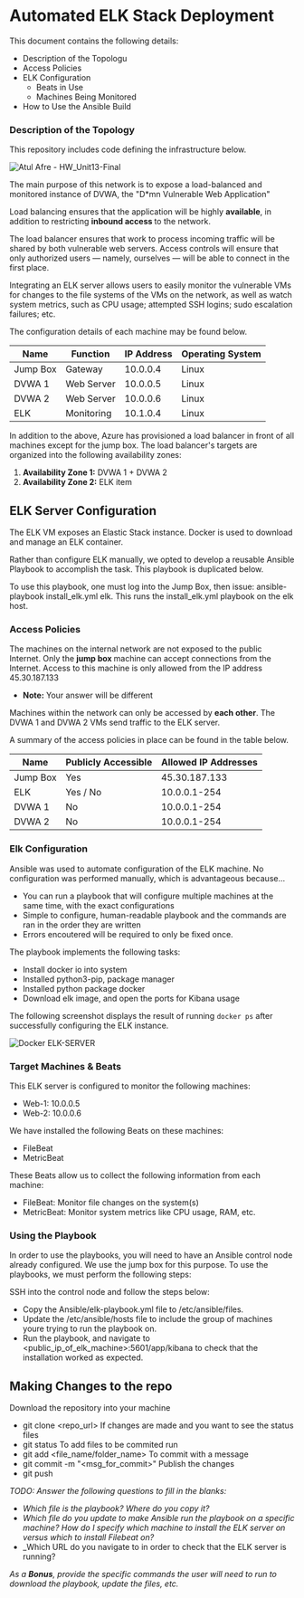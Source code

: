 # Automated ELK Stack Deployment

This document contains the following details:
- Description of the Topologu
- Access Policies
- ELK Configuration
  - Beats in Use
  - Machines Being Monitored
- How to Use the Ansible Build


### Description of the Topology

This repository includes code defining the infrastructure below.


![Atul Afre - HW_Unit13-Final](https://user-images.githubusercontent.com/82840381/128785211-d0cb0eee-b723-4ffe-8145-b8b038abdb11.jpg)


The main purpose of this network is to expose a load-balanced and monitored instance of DVWA, the "D*mn Vulnerable Web Application"

Load balancing ensures that the application will be highly <strong>available</strong>, in addition to restricting <strong>inbound access </strong>  to the network. 

The load balancer ensures that work to process incoming traffic will be shared by both vulnerable web servers. Access controls will ensure that only authorized users — namely, ourselves — will be able to connect in the first place.

Integrating an ELK server allows users to easily monitor the vulnerable VMs for changes to the file systems of the VMs on the network, as well as watch system metrics, such as CPU usage; attempted SSH logins; sudo escalation failures; etc.

The configuration details of each machine may be found below.



| Name     | Function   | IP Address | Operating System |
|----------|------------|------------|------------------|
| Jump Box | Gateway    | 10.0.0.4   | Linux            |
| DVWA 1   | Web Server | 10.0.0.5   | Linux            |
| DVWA 2   | Web Server | 10.0.0.6   | Linux            |
| ELK      | Monitoring | 10.1.0.4   | Linux            |


In addition to the above, Azure has provisioned a <srong>load balancer</string> in front of all machines except for the jump box. The load balancer's targets are organized into the following availability zones:

<ol>
  <li><strong>Availability Zone 1:</strong> DVWA 1 + DVWA 2</li>
  <li><strong>Availability Zone 2:</strong> ELK item</li>
</ol>


## ELK Server Configuration

The ELK VM exposes an Elastic Stack instance. Docker is used to download and manage an ELK container.

Rather than configure ELK manually, we opted to develop a reusable Ansible Playbook to accomplish the task. This playbook is duplicated below.

To use this playbook, one must log into the Jump Box, then issue: ansible-playbook install_elk.yml elk. This runs the install_elk.yml playbook on the elk host.


### Access Policies

The machines on the internal network are not exposed to the public Internet.
Only the <strong>jump box </strong> machine can accept connections from the Internet. Access to this machine is only allowed from the IP address 45.30.187.133


- <strong>Note:</strong> Your answer will be different


Machines within the network can only be accessed by <strong>each other</strong>. The DVWA 1 and DVWA 2 VMs send traffic to the ELK server.

A summary of the access policies in place can be found in the table below.


| Name     | Publicly Accessible | Allowed IP Addresses |
|----------|---------------------|----------------------|
| Jump Box | Yes                 | 45.30.187.133        |
| ELK      | Yes / No            | 10.0.0.1-254         |
| DVWA 1   | No                  | 10.0.0.1-254         |
| DVWA 2   | No                  | 10.0.0.1-254         |

### Elk Configuration

Ansible was used to automate configuration of the ELK machine. No configuration was performed manually, which is advantageous because...

- You can run a playbook that will configure multiple machines at the same time, with the exact configurations
- Simple to configure, human-readable playbook and the commands are ran in the order they are written
- Errors encoutered will be required to only be fixed once.

The playbook implements the following tasks:

- Install docker io into system
- Installed python3-pip, package manager
- Installed python package docker
- Download elk image, and open the ports for Kibana usage


The following screenshot displays the result of running `docker ps` after successfully configuring the ELK instance.

![Docker ELK-SERVER](https://user-images.githubusercontent.com/82840381/128792232-8a346f72-3208-4294-aa27-c5f202f1a871.png)


### Target Machines & Beats
This ELK server is configured to monitor the following machines:

- Web-1: 10.0.0.5
- Web-2: 10.0.0.6


We have installed the following Beats on these machines:

- FileBeat
- MetricBeat

These Beats allow us to collect the following information from each machine:

- FileBeat: Monitor file changes on the system(s)
- MetricBeat: Monitor system metrics like CPU usage, RAM, etc.



### Using the Playbook

In order to use the playbooks, you will need to have an Ansible control node already configured. We use the jump box for this purpose.
To use the playbooks, we must perform the following steps:



SSH into the control node and follow the steps below:

- Copy the Ansible/elk-playbook.yml file to /etc/ansible/files.
- Update the /etc/ansible/hosts file to include the group of machines youre trying to run the playbook on.
- Run the playbook, and navigate to <public_ip_of_elk_machine>:5601/app/kibana to check that the installation worked as expected.







## Making Changes to the repo

Download the repository into your machine

- git clone <repo_url> If changes are made and you want to see the status files
- git status To add files to be commited run
- git add <file_name/folder_name> To commit with a message
- git commit -m "<msg_for_commit>" Publish the changes
- git push


_TODO: Answer the following questions to fill in the blanks:_
- _Which file is the playbook? Where do you copy it?_
- _Which file do you update to make Ansible run the playbook on a specific machine? How do I specify which machine to install the ELK server on versus which to install Filebeat on?_
- _Which URL do you navigate to in order to check that the ELK server is running?

_As a **Bonus**, provide the specific commands the user will need to run to download the playbook, update the files, etc._
